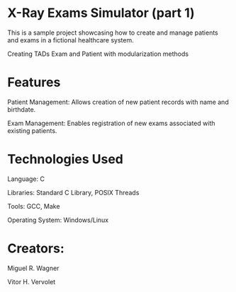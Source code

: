 # X-Ray Exams Simulator (part 1)
This is a sample project showcasing how to create and manage patients and exams in a fictional healthcare system.


Creating TADs Exam and Patient with modularization methods 


# Features
 Patient Management: Allows creation of new patient records with name and birthdate. 

 Exam Management: Enables registration of new exams associated with existing patients.

# Technologies Used
Language: C


Libraries: Standard C Library, POSIX Threads 


Tools: GCC, Make


Operating System: Windows/Linux

# Creators:

Miguel R. Wagner 

Vitor H. Vervolet
